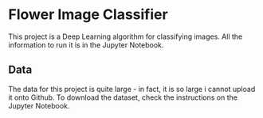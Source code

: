 # Flower Image Classifier

This project is a Deep Learning algorithm for classifying images. All the information to run it is in the Jupyter Notebook.

## Data

The data for this project is quite large - in fact, it is so large i cannot upload it onto Github.  To download the dataset, check the instructions on the Jupyter Notebook.